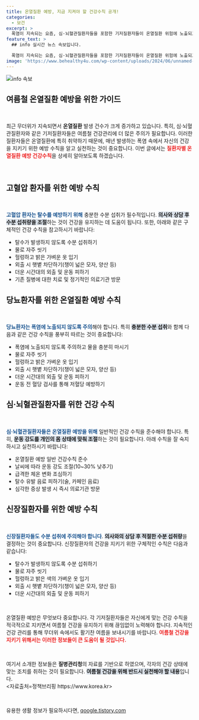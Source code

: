 ```yaml
---
title: 온열질환 예방, 지금 지켜야 할 건강수칙 공개!
categories:
  - 보건
excerpt: >
  폭염이 지속되는 요즘, 심·뇌혈관질환자들을 포함한 기저질환자들이 온열질환 위험에 노출되고 있습니다. 건강을 지키기 위한 필수 수칙을 알아보세요!
feature_text: >
  ## info 실시간 뉴스 속보입니다.

  폭염이 지속되는 요즘, 심·뇌혈관질환자들을 포함한 기저질환자들이 온열질환 위험에 노출되고 있습니다. 건강을 지키기 위한 필수 수칙을 알아보세요!
image: 'https://www.behealthy4u.com/wp-content/uploads/2024/06/unnamed-file.png'
---
```


<p><img src="https://www.behealthy4u.com/wp-content/uploads/2024/06/unnamed-file.png" alt="info 속보" /></p>

<h2 data-ke-size="size26">여름철 온열질환 예방을 위한 가이드</h2>

<p data-ke-size="size16">&nbsp;</p>

<p data-ke-size="size16">최근 무더위가 지속되면서 <b>온열질환</b> 발생 건수가 크게 증가하고 있습니다. 특히, 심·뇌혈관질환자와 같은 기저질환자들은 여름철 건강관리에 더 많은 주의가 필요합니다. 이러한 질환자들은 온열질환에 특히 취약하기 때문에, 매년 발생하는 폭염 속에서 자신의 건강을 지키기 위한 예방 수칙을 알고 실천하는 것이 중요합니다. 이번 글에서는 <b><span style="color: #ee2323;">질환자별 온열질환 예방 건강수칙</span></b>을 상세히 알아보도록 하겠습니다.</p>

<p data-ke-size="size16">&nbsp;</p>

<h2 data-ke-size="size26">고혈압 환자를 위한 예방 수칙</h2>

<p data-ke-size="size16">&nbsp;</p>

<p data-ke-size="size16"><b><span style="color: #1a5490;">고혈압 환자는 탈수를 예방하기 위해</span></b> 충분한 수분 섭취가 필수적입니다. <b><span style="background-color: #21538527;">의사와 상담 후 수분 섭취량을 조절</span></b>하는 것이 건강을 유지하는 데 도움이 됩니다. 또한, 아래와 같은 구체적인 건강 수칙을 참고하시기 바랍니다:</p>

<ul>
    <li>탈수가 발생하지 않도록 수분 섭취하기</li>
    <li>물로 자주 씻기</li>
    <li>헐렁하고 밝은 가벼운 옷 입기</li>
    <li>외출 시 햇볕 차단하기(챙이 넓은 모자, 양산 등)</li>
    <li>더운 시간대의 외출 및 운동 피하기</li>
    <li>기존 질병에 대한 치료 및 정기적인 의료기관 방문</li>
</ul>

<h2 data-ke-size="size26">당뇨환자를 위한 온열질환 예방 수칙</h2>

<p data-ke-size="size16">&nbsp;</p>

<p data-ke-size="size16"><b><span style="color: #1a5490;">당뇨환자는 폭염에 노출되지 않도록 주의</span></b>해야 합니다. 특히 <b><span style="background-color: #21538527;">충분한 수분 섭취</span></b>와 함께 다음과 같은 건강 수칙을 풍부히 따르는 것이 중요합니다:</p>

<ul>
    <li>폭염에 노출되지 않도록 주의하고 물을 충분히 마시기</li>
    <li>물로 자주 씻기</li>
    <li>헐렁하고 밝은 가벼운 옷 입기</li>
    <li>외출 시 햇볕 차단하기(챙이 넓은 모자, 양산 등)</li>
    <li>더운 시간대의 외출 및 운동 피하기</li>
    <li>운동 전 혈당 검사를 통해 저혈당 예방하기</li>
</ul>

<h2 data-ke-size="size26">심·뇌혈관질환자를 위한 건강 수칙</h2>

<p data-ke-size="size16">&nbsp;</p>

<p data-ke-size="size16"><b><span style="color: #1a5490;">심·뇌혈관질환자들은 온열질환 예방을 위해</span></b> 일반적인 건강 수칙을 준수해야 합니다. 특히, <b><span style="background-color: #21538527;">운동 강도를 개인의 몸 상태에 맞춰 조절</span></b>하는 것이 필요합니다. 아래 수칙을 잘 숙지하시고 실천하시기 바랍니다:</p>

<ul>
    <li>온열질환 예방 일반 건강수칙 준수</li>
    <li>날씨에 따라 운동 강도 조절(10~30% 낮추기)</li>
    <li>급격한 체온 변화 조심하기</li>
    <li>탈수 유발 음료 피하기(술, 카페인 음료)</li>
    <li>심각한 증상 발생 시 즉시 의료기관 방문</li>
</ul>

<h2 data-ke-size="size26">신장질환자를 위한 예방 수칙</h2>

<p data-ke-size="size16">&nbsp;</p>

<p data-ke-size="size16"><b><span style="color: #1a5490;">신장질환자들도 수분 섭취에 주의해야 합니다</span></b>. <b><span style="background-color: #21538527;">의사와의 상담 후 적절한 수분 섭취량</span></b>을 결정하는 것이 중요합니다. 신장질환자의 건강을 지키기 위한 구체적인 수칙은 다음과 같습니다:</p>

<ul>
    <li>탈수가 발생하지 않도록 수분 섭취하기</li>
    <li>물로 자주 씻기</li>
    <li>헐렁하고 밝은 색의 가벼운 옷 입기</li>
    <li>외출 시 햇볕 차단하기(챙이 넓은 모자, 양산 등)</li>
    <li>더운 시간대의 외출 및 운동 피하기</li>
</ul>

<p data-ke-size="size16">&nbsp;</p>

<p data-ke-size="size16">온열질환 예방은 무엇보다 중요합니다. 각 기저질환자들은 자신에게 맞는 건강 수칙을 적극적으로 지키면서 여름철 건강을 유지하기 위해 끊임없이 노력해야 합니다. 지속적인 건강 관리를 통해 무더위 속에서도 활기찬 여름을 보내시기를 바랍니다. <b><span style="color: #ee2323;">여름철 건강을 지키기 위해서는 이러한 정보들이 큰 도움이 될 것입니다.</span></b></p>

<p data-ke-size="size16">&nbsp;</p>

<p data-ke-size="size16">여기서 소개한 정보들은 <b>질병관리청</b>의 자료를 기반으로 하였으며, 각자의 건강 상태에 맞는 조치를 취하는 것이 필요합니다. <b><span style="background-color: #21538527;">여름철 건강을 위해 반드시 실천해야 할 내용</span></b>입니다. <br/>
<자료출처=정책브리핑 https://www.korea.kr></p>

<p data-ke-size="size16">&nbsp;</p>
유용한 생활 정보가 필요하시다면, <a href="https://qoogle.tistory.com" rel="dofollow">qoogle.tistory.com</a>


